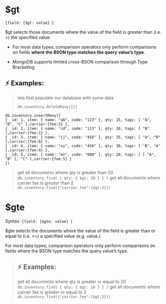 # $gt

``` {field: {$gt: value} } ```

$gt selects those documents where the value of the field is greater than (i.e. >) the specified value.

- For most data types, comparison operators only perform comparisons on fields **where the BSON type matches the query value’s type**.

- MongoDB supports limited cross-BSON comparison through Type Bracketing.

## :zap: Examples:

> lets first populate our database with some data
>
> ``` db.inventory.deleteMany({}) ```
>
```
db.inventory.insertMany([
{ _id: 1, item: { name: "ab", code: "123" }, qty: 15, tags: [ "A", "B", "C" ],carrier:{fee:2} },
{ _id: 2, item: { name: "cd", code: "123" }, qty: 20, tags: [ "B" ],carrier:{fee:1} },
{ _id: 3, item: { name: "ij", code: "456" }, qty: 25, tags: [ "A", "B" ],carrier:{fee:6} },
{ _id: 4, item: { name: "xy", code: "456" }, qty: 30, tags: [ "B", "A" ],carrier:{fee:4} },
{ _id: 5, item: { name: "mn", code: "000" }, qty: 20, tags: [ [ "A", "B" ], "C" ],carrier:{fee:5} }
])
```

> get all documents where qty is greater than 20 <br>
> ```db.inventory.find( { qty: { $gt: 20 } } )```
> get all documents where carrier fee is greater than 2 <br>
> ``` db.inventory.find({"carrier.fee":{$gt:2}}) ```

# $gte

Syntax:
```{field: {$gte: value} }```

$gte selects the documents where the value of the field is greater than or equal to (i.e. >=) a specified value (e.g. value.)

For most data types, comparison operators only perform comparisons on fields where the BSON type matches the query value’s type.

>## :zap: Examples:
>
> get all documents where qty is greater or equal to  20 <br>
> ```db.inventory.find( { qty: { $gt: 20 } } )```
> get all documents where carrier fee is greater or equal to 2 <br>
> ``` db.inventory.find({"carrier.fee":{$gt:2}}) ```
